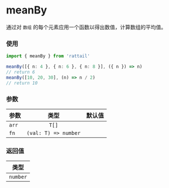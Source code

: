 # meanBy

通过对 `数组` 的每个元素应用一个函数以得出数值，计算数组的平均值。

### 使用

```ts
import { meanBy } from 'rattail'

meanBy([{ n: 4 }, { n: 6 }, { n: 8 }], ({ n }) => n)
// return 6
meanBy([10, 20, 30], (n) => n / 2)
// return 10
```

### 参数

| 参数  |         类型         | 默认值 |
| ----- | :------------------: | -----: |
| `arr` |        `T[]`         |        |
| `fn`  | `(val: T) => number` |        |

### 返回值

|   类型   |
| :------: |
| `number` |

